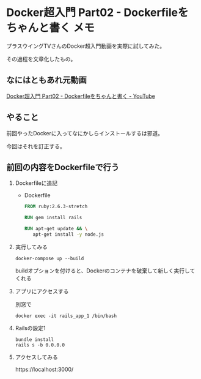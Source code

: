 # Docker超入門 Part02 - Dockerfileをちゃんと書く メモ

プラスウイングTVさんのDocker超入門動画を実際に試してみた。

その過程を文章化したもの。



## なにはともあれ元動画

[Docker超入門 Part02 - Dockerfileをちゃんと書く - YouTube](https://www.youtube.com/watch?v=Hm_EtjXBYOM&list=PLp_EUEO9JJP24hkHvRbS9hTLsjSMzbJrM&index=2)



## やること

前回やったDockerに入ってなにかしらインストールするは邪道。

今回はそれを訂正する。



## 前回の内容をDockerfileで行う

1. Dockerfileに追記

   - Dockerfile

     ```dockerfile
     FROM ruby:2.6.3-stretch
     
     RUN gem install rails
     
     RUN apt-get update && \
     	apt-get install -y node.js
     ```

     

2. 実行してみる

   ```
   docker-compose up --build
   ```

   buildオプションを付けると、Dockerのコンテナを破棄して新しく実行してくれる

   

3. アプリにアクセスする

   別窓で

   `docker exec -it rails_app_1 /bin/bash`

   

4. Railsの設定1

   ```
   bundle install
   rails s -b 0.0.0.0
   ```

   

5. アクセスしてみる

   https://localhost:3000/

